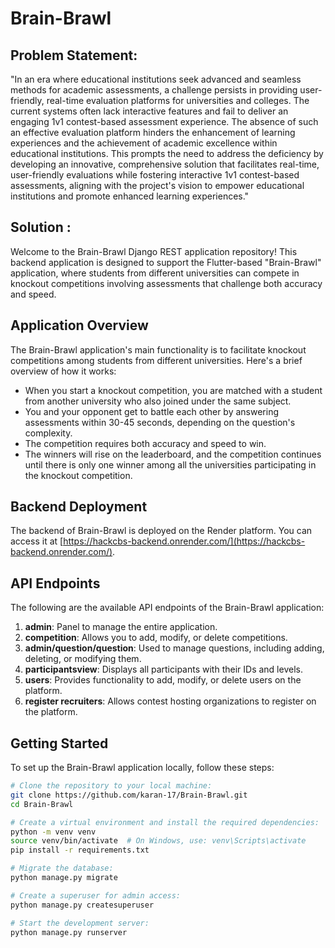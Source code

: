 # Brain-Brawl

## Problem Statement:
"In an era where educational institutions seek advanced and seamless methods for academic assessments, a challenge persists in providing user-friendly, real-time evaluation platforms for universities and colleges. The current systems often lack interactive features and fail to deliver an engaging 1v1 contest-based assessment experience. The absence of such an effective evaluation platform hinders the enhancement of learning experiences and the achievement of academic excellence within educational institutions. This prompts the need to address the deficiency by developing an innovative, comprehensive solution that facilitates real-time, user-friendly evaluations while fostering interactive 1v1 contest-based assessments, aligning with the project's vision to empower educational institutions and promote enhanced learning experiences."

## Solution : 
Welcome to the Brain-Brawl Django REST application repository! This backend application is designed to support the Flutter-based "Brain-Brawl" application, where students from different universities can compete in knockout competitions involving assessments that challenge both accuracy and speed.

## Application Overview

The Brain-Brawl application's main functionality is to facilitate knockout competitions among students from different universities. Here's a brief overview of how it works:

- When you start a knockout competition, you are matched with a student from another university who also joined under the same subject.
- You and your opponent get to battle each other by answering assessments within 30-45 seconds, depending on the question's complexity.
- The competition requires both accuracy and speed to win.
- The winners will rise on the leaderboard, and the competition continues until there is only one winner among all the universities participating in the knockout competition.

## Backend Deployment

The backend of Brain-Brawl is deployed on the Render platform. You can access it at [https://hackcbs-backend.onrender.com/](https://hackcbs-backend.onrender.com/).

## API Endpoints

The following are the available API endpoints of the Brain-Brawl application:

1. **admin**: Panel to manage the entire application.
2. **competition**: Allows you to add, modify, or delete competitions.
3. **admin/question/question**: Used to manage questions, including adding, deleting, or modifying them.
4. **participantsview**: Displays all participants with their IDs and levels.
5. **users**: Provides functionality to add, modify, or delete users on the platform.
6. **register recruiters**: Allows contest hosting organizations to register on the platform.

## Getting Started

To set up the Brain-Brawl application locally, follow these steps:

```bash
# Clone the repository to your local machine:
git clone https://github.com/karan-17/Brain-Brawl.git
cd Brain-Brawl

# Create a virtual environment and install the required dependencies:
python -m venv venv
source venv/bin/activate  # On Windows, use: venv\Scripts\activate
pip install -r requirements.txt

# Migrate the database:
python manage.py migrate

# Create a superuser for admin access:
python manage.py createsuperuser

# Start the development server:
python manage.py runserver
